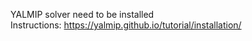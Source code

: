 YALMIP solver need to be installed<br>
Instructions: https://yalmip.github.io/tutorial/installation/
